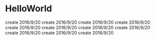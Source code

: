 # HelloWorld
create 2016/9/20
create 2016/9/20
create 2016/9/20
create 2016/9/20
create 2016/9/20
create 2016/9/20
create 2016/9/20
create 2016/9/20
create 2016/9/20
create 2016/9/20
create 2016/9/20
